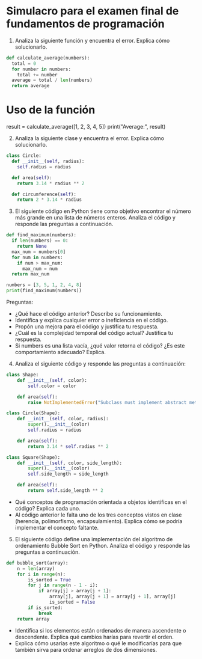 # Simulacro para el examen final de fundamentos de programación

1. Analiza la siguiente función y encuentra el error. Explica cómo solucionarlo.

```python
def calculate_average(numbers):
  total = 0
  for number in numbers:
    total += number
  average = total / len(numbers)
  return average
``` 

# Uso de la función
result = calculate_average([1, 2, 3, 4, 5])
print("Average:", result)


2. Analiza la siguiente clase y encuentra el error. Explica cómo solucionarlo.

```python
class Circle:
  def __init__(self, radius):
    self.radius = radius

  def area(self):
    return 3.14 * radius ** 2

  def circumference(self):
    return 2 * 3.14 * radius

```

3. El siguiente código en Python tiene como objetivo encontrar el número más grande en una lista de números enteros. Analiza el código y responde las preguntas a continuación.

```python
def find_maximum(numbers):
  if len(numbers) == 0:
    return None
  max_num = numbers[0]
  for num in numbers:
    if num > max_num:
      max_num = num
  return max_num

numbers = [3, 5, 1, 2, 4, 8]
print(find_maximum(numbers))

```
Preguntas:

- ¿Qué hace el código anterior? Describe su funcionamiento.
- Identifica y explica cualquier error o ineficiencia en el código.
- Propón una mejora para el código y justifica tu respuesta.
- ¿Cuál es la complejidad temporal del código actual? Justifica tu respuesta.
- Si numbers es una lista vacía, ¿qué valor retorna el código? ¿Es este comportamiento adecuado? Explica.

4. Analiza el siguiente código y responde las preguntas a continuación:

```python
class Shape:
    def __init__(self, color):
        self.color = color

    def area(self):
        raise NotImplementedError("Subclass must implement abstract method")

class Circle(Shape):
    def __init__(self, color, radius):
        super().__init__(color)
        self.radius = radius

    def area(self):
        return 3.14 * self.radius ** 2

class Square(Shape):
    def __init__(self, color, side_length):
        super().__init__(color)
        self.side_length = side_length

    def area(self):
        return self.side_length ** 2
```

- Qué conceptos de programación orientada a objetos identificas en el código? Explica cada uno.
- Al código anterior le falta uno de los tres conceptos vistos en clase (herencia, polimorfismo, encapsulamiento). Explica cómo se podría implementar el concepto faltante.


5. El siguiente código define una implementación del algoritmo de ordenamiento Bubble Sort en Python. Analiza el código y responde las preguntas a continuación.
```python
def bubble_sort(array):
    n = len(array)
    for i in range(n):
        is_sorted = True
        for j in range(n - 1 - i):
            if array[j] > array[j + 1]:
                array[j], array[j + 1] = array[j + 1], array[j]
                is_sorted = False
        if is_sorted:
            break
    return array
```

- Identifica si los elementos están ordenados de manera ascendente o descendente. Explica qué cambios harías para revertir el orden.
- Explica cómo usarías este algoritmo o qué le modificarías para que también sirva para ordenar arreglos de dos dimensiones.